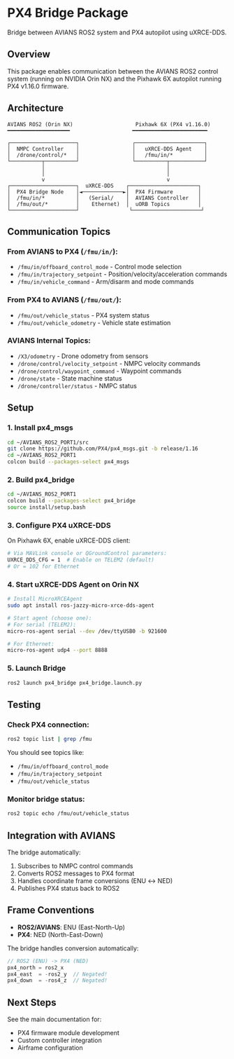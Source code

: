 # PX4 Bridge Package

Bridge between AVIANS ROS2 system and PX4 autopilot using uXRCE-DDS.

## Overview

This package enables communication between the AVIANS ROS2 control system (running on NVIDIA Orin NX) and the Pixhawk 6X autopilot running PX4 v1.16.0 firmware.

## Architecture

```
AVIANS ROS2 (Orin NX)                    Pixhawk 6X (PX4 v1.16.0)
━━━━━━━━━━━━━━━━━━━━                    ━━━━━━━━━━━━━━━━━━━━━━━━

┌─────────────────────┐                 ┌──────────────────────┐
│  NMPC Controller    │                 │   uXRCE-DDS Agent    │
│  /drone/control/*   │                 │   /fmu/in/*          │
└──────────┬──────────┘                 └──────────┬───────────┘
           │                                       │
           │                                       │
           v                                       v
┌─────────────────────┐  uXRCE-DDS    ┌──────────────────────┐
│  PX4 Bridge Node    │◄─────────────►│  PX4 Firmware        │
│  /fmu/in/*          │   (Serial/    │  AVIANS Controller   │
│  /fmu/out/*         │    Ethernet)  │  uORB Topics         │
└─────────────────────┘                └──────────────────────┘
```

## Communication Topics

### From AVIANS to PX4 (`/fmu/in/`):
- `/fmu/in/offboard_control_mode` - Control mode selection
- `/fmu/in/trajectory_setpoint` - Position/velocity/acceleration commands
- `/fmu/in/vehicle_command` - Arm/disarm and mode commands

### From PX4 to AVIANS (`/fmu/out/`):
- `/fmu/out/vehicle_status` - PX4 system status
- `/fmu/out/vehicle_odometry` - Vehicle state estimation

### AVIANS Internal Topics:
- `/X3/odometry` - Drone odometry from sensors
- `/drone/control/velocity_setpoint` - NMPC velocity commands
- `/drone/control/waypoint_command` - Waypoint commands
- `/drone/state` - State machine status
- `/drone/controller/status` - NMPC status

## Setup

### 1. Install px4_msgs

```bash
cd ~/AVIANS_ROS2_PORT1/src
git clone https://github.com/PX4/px4_msgs.git -b release/1.16
cd ~/AVIANS_ROS2_PORT1
colcon build --packages-select px4_msgs
```

### 2. Build px4_bridge

```bash
cd ~/AVIANS_ROS2_PORT1
colcon build --packages-select px4_bridge
source install/setup.bash
```

### 3. Configure PX4 uXRCE-DDS

On Pixhawk 6X, enable uXRCE-DDS client:

```bash
# Via MAVLink console or QGroundControl parameters:
UXRCE_DDS_CFG = 1  # Enable on TELEM2 (default)
# Or = 102 for Ethernet
```

### 4. Start uXRCE-DDS Agent on Orin NX

```bash
# Install MicroXRCEAgent
sudo apt install ros-jazzy-micro-xrce-dds-agent

# Start agent (choose one):
# For serial (TELEM2):
micro-ros-agent serial --dev /dev/ttyUSB0 -b 921600

# For Ethernet:
micro-ros-agent udp4 --port 8888
```

### 5. Launch Bridge

```bash
ros2 launch px4_bridge px4_bridge.launch.py
```

## Testing

### Check PX4 connection:
```bash
ros2 topic list | grep /fmu
```

You should see topics like:
- `/fmu/in/offboard_control_mode`
- `/fmu/in/trajectory_setpoint`
- `/fmu/out/vehicle_status`

### Monitor bridge status:
```bash
ros2 topic echo /fmu/out/vehicle_status
```

## Integration with AVIANS

The bridge automatically:
1. Subscribes to NMPC control commands
2. Converts ROS2 messages to PX4 format
3. Handles coordinate frame conversions (ENU ↔ NED)
4. Publishes PX4 status back to ROS2

## Frame Conventions

- **ROS2/AVIANS**: ENU (East-North-Up)
- **PX4**: NED (North-East-Down)

The bridge handles conversion automatically:
```cpp
// ROS2 (ENU) -> PX4 (NED)
px4_north = ros2_x
px4_east  = -ros2_y  // Negated!
px4_down  = -ros4_z  // Negated!
```

## Next Steps

See the main documentation for:
- PX4 firmware module development
- Custom controller integration
- Airframe configuration
